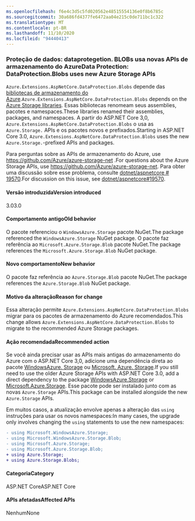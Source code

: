 ```yaml
---
ms.openlocfilehash: f6e4c3d5c5fd020562e48515554136e0f8b6785c
ms.sourcegitcommit: 30a686fd4377fe6472aa04e215c0de711bc1c322
ms.translationtype: MT
ms.contentlocale: pt-BR
ms.lasthandoff: 11/10/2020
ms.locfileid: "94440413"
---
```

### <a name="data-protection-dataprotectionblobs-uses-new-azure-storage-apis"></a><span data-ttu-id="8aad9-101">Proteção de dados: dataprotegetion. BLOBs usa novas APIs de armazenamento do Azure</span><span class="sxs-lookup"><span data-stu-id="8aad9-101">Data Protection: DataProtection.Blobs uses new Azure Storage APIs</span></span>

<span data-ttu-id="8aad9-102">`Azure.Extensions.AspNetCore.DataProtection.Blobs` depende das [bibliotecas de armazenamento do Azure](https://github.com/Azure/azure-storage-net).</span><span class="sxs-lookup"><span data-stu-id="8aad9-102">`Azure.Extensions.AspNetCore.DataProtection.Blobs` depends on the [Azure Storage libraries](https://github.com/Azure/azure-storage-net).</span></span> <span data-ttu-id="8aad9-103">Essas bibliotecas renomeam seus assemblies, pacotes e namespaces.</span><span class="sxs-lookup"><span data-stu-id="8aad9-103">These libraries renamed their assemblies, packages, and namespaces.</span></span> <span data-ttu-id="8aad9-104">A partir do ASP.NET Core 3,0, `Azure.Extensions.AspNetCore.DataProtection.Blobs` o usa as `Azure.Storage.` APIs e os pacotes novos e prefixados.</span><span class="sxs-lookup"><span data-stu-id="8aad9-104">Starting in ASP.NET Core 3.0, `Azure.Extensions.AspNetCore.DataProtection.Blobs` uses the new `Azure.Storage.`-prefixed APIs and packages.</span></span>

<span data-ttu-id="8aad9-105">Para perguntas sobre as APIs de armazenamento do Azure, use <https://github.com/Azure/azure-storage-net> .</span><span class="sxs-lookup"><span data-stu-id="8aad9-105">For questions about the Azure Storage APIs, use <https://github.com/Azure/azure-storage-net>.</span></span> <span data-ttu-id="8aad9-106">Para obter uma discussão sobre esse problema, consulte [dotnet/aspnetcore # 19570](https://github.com/dotnet/aspnetcore/issues/19570).</span><span class="sxs-lookup"><span data-stu-id="8aad9-106">For discussion on this issue, see [dotnet/aspnetcore#19570](https://github.com/dotnet/aspnetcore/issues/19570).</span></span>

#### <a name="version-introduced"></a><span data-ttu-id="8aad9-107">Versão introduzida</span><span class="sxs-lookup"><span data-stu-id="8aad9-107">Version introduced</span></span>

<span data-ttu-id="8aad9-108">3.0</span><span class="sxs-lookup"><span data-stu-id="8aad9-108">3.0</span></span>

#### <a name="old-behavior"></a><span data-ttu-id="8aad9-109">Comportamento antigo</span><span class="sxs-lookup"><span data-stu-id="8aad9-109">Old behavior</span></span>

<span data-ttu-id="8aad9-110">O pacote referenciou o `WindowsAzure.Storage` pacote NuGet.</span><span class="sxs-lookup"><span data-stu-id="8aad9-110">The package referenced the `WindowsAzure.Storage` NuGet package.</span></span>
<span data-ttu-id="8aad9-111">O pacote faz referência ao `Microsoft.Azure.Storage.Blob` pacote NuGet.</span><span class="sxs-lookup"><span data-stu-id="8aad9-111">The package references the `Microsoft.Azure.Storage.Blob` NuGet package.</span></span>

#### <a name="new-behavior"></a><span data-ttu-id="8aad9-112">Novo comportamento</span><span class="sxs-lookup"><span data-stu-id="8aad9-112">New behavior</span></span>

<span data-ttu-id="8aad9-113">O pacote faz referência ao `Azure.Storage.Blob` pacote NuGet.</span><span class="sxs-lookup"><span data-stu-id="8aad9-113">The package references the `Azure.Storage.Blob` NuGet package.</span></span>

#### <a name="reason-for-change"></a><span data-ttu-id="8aad9-114">Motivo da alteração</span><span class="sxs-lookup"><span data-stu-id="8aad9-114">Reason for change</span></span>

<span data-ttu-id="8aad9-115">Essa alteração permite `Azure.Extensions.AspNetCore.DataProtection.Blobs` migrar para os pacotes de armazenamento do Azure recomendados.</span><span class="sxs-lookup"><span data-stu-id="8aad9-115">This change allows `Azure.Extensions.AspNetCore.DataProtection.Blobs` to migrate to the recommended Azure Storage packages.</span></span>

#### <a name="recommended-action"></a><span data-ttu-id="8aad9-116">Ação recomendada</span><span class="sxs-lookup"><span data-stu-id="8aad9-116">Recommended action</span></span>

<span data-ttu-id="8aad9-117">Se você ainda precisar usar as APIs mais antigas do armazenamento do Azure com o ASP.NET Core 3,0, adicione uma dependência direta ao pacote [WindowsAzure. Storage](https://www.nuget.org/packages/WindowsAzure.Storage/) ou [Microsoft. Azure. Storage](https://www.nuget.org/packages/Microsoft.Azure.Storage.Blob/).</span><span class="sxs-lookup"><span data-stu-id="8aad9-117">If you still need to use the older Azure Storage APIs with ASP.NET Core 3.0, add a direct dependency to the package [WindowsAzure.Storage](https://www.nuget.org/packages/WindowsAzure.Storage/) or [Microsoft.Azure.Storage](https://www.nuget.org/packages/Microsoft.Azure.Storage.Blob/).</span></span> <span data-ttu-id="8aad9-118">Esse pacote pode ser instalado junto com as novas `Azure.Storage` APIs.</span><span class="sxs-lookup"><span data-stu-id="8aad9-118">This package can be installed alongside the new `Azure.Storage` APIs.</span></span>

<span data-ttu-id="8aad9-119">Em muitos casos, a atualização envolve apenas a alteração das `using` instruções para usar os novos namespaces:</span><span class="sxs-lookup"><span data-stu-id="8aad9-119">In many cases, the upgrade only involves changing the `using` statements to use the new namespaces:</span></span>

```diff
- using Microsoft.WindowsAzure.Storage;
- using Microsoft.WindowsAzure.Storage.Blob;
- using Microsoft.Azure.Storage;
- using Microsoft.Azure.Storage.Blob;
+ using Azure.Storage;
+ using Azure.Storage.Blobs;
```

#### <a name="category"></a><span data-ttu-id="8aad9-120">Categoria</span><span class="sxs-lookup"><span data-stu-id="8aad9-120">Category</span></span>

<span data-ttu-id="8aad9-121">ASP.NET Core</span><span class="sxs-lookup"><span data-stu-id="8aad9-121">ASP.NET Core</span></span>

#### <a name="affected-apis"></a><span data-ttu-id="8aad9-122">APIs afetadas</span><span class="sxs-lookup"><span data-stu-id="8aad9-122">Affected APIs</span></span>

<span data-ttu-id="8aad9-123">Nenhum</span><span class="sxs-lookup"><span data-stu-id="8aad9-123">None</span></span>

<!-- 

#### Affected APIs

Not detectable via API analysis

-->
